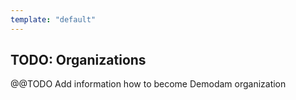 ```yaml
---
template: "default"
---
```


## TODO: Organizations

@@TODO Add information how to become Demodam organization
